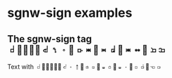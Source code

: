 # sgnw-sign examples

<h2>The sgnw-sign tag <sgnw-sign styling="-CP10G_lightblue_Z2">𝠀񀀒񀀚񋚥񋛩𝠃𝤟𝤩񋛩𝣵𝤐񀀒𝤇𝣤񋚥𝤐𝤆񀀚𝣮𝣭</sgnw-sign></h2>

<p>Text with <sgnw-sign>𝠀񂇢񂇈񆙡񋎥񋎵𝠃𝤛𝤬񂇈𝤀𝣺񂇢𝤄𝣻񋎥𝤄𝤗񋎵𝤃𝣟񆙡𝣱𝣸</sgnw-sign></p>
